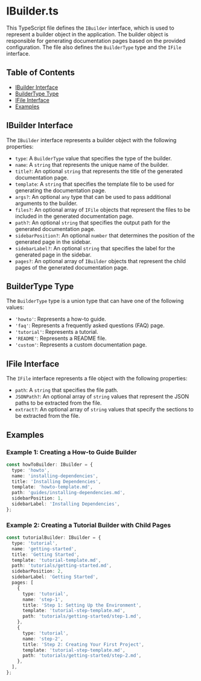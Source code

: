 # IBuilder.ts

This TypeScript file defines the `IBuilder` interface, which is used to represent a builder object in the application. The builder object is responsible for generating documentation pages based on the provided configuration. The file also defines the `BuilderType` type and the `IFile` interface.

## Table of Contents

- [IBuilder Interface](#ibuilder-interface)
- [BuilderType Type](#buildertype-type)
- [IFile Interface](#ifile-interface)
- [Examples](#examples)

## IBuilder Interface

The `IBuilder` interface represents a builder object with the following properties:

- `type`: A `BuilderType` value that specifies the type of the builder.
- `name`: A `string` that represents the unique name of the builder.
- `title?`: An optional `string` that represents the title of the generated documentation page.
- `template`: A `string` that specifies the template file to be used for generating the documentation page.
- `args?`: An optional `any` type that can be used to pass additional arguments to the builder.
- `files?`: An optional array of `IFile` objects that represent the files to be included in the generated documentation page.
- `path?`: An optional `string` that specifies the output path for the generated documentation page.
- `sidebarPosition?`: An optional `number` that determines the position of the generated page in the sidebar.
- `sidebarLabel?`: An optional `string` that specifies the label for the generated page in the sidebar.
- `pages?`: An optional array of `IBuilder` objects that represent the child pages of the generated documentation page.

## BuilderType Type

The `BuilderType` type is a union type that can have one of the following values:

- `'howto'`: Represents a how-to guide.
- `'faq'`: Represents a frequently asked questions (FAQ) page.
- `'tutorial'`: Represents a tutorial.
- `'README'`: Represents a README file.
- `'custom'`: Represents a custom documentation page.

## IFile Interface

The `IFile` interface represents a file object with the following properties:

- `path`: A `string` that specifies the file path.
- `JSONPath?`: An optional array of `string` values that represent the JSON paths to be extracted from the file.
- `extract?`: An optional array of `string` values that specify the sections to be extracted from the file.

## Examples

### Example 1: Creating a How-to Guide Builder

```typescript
const howToBuilder: IBuilder = {
  type: 'howto',
  name: 'installing-dependencies',
  title: 'Installing Dependencies',
  template: 'howto-template.md',
  path: 'guides/installing-dependencies.md',
  sidebarPosition: 1,
  sidebarLabel: 'Installing Dependencies',
};
```

### Example 2: Creating a Tutorial Builder with Child Pages

```typescript
const tutorialBuilder: IBuilder = {
  type: 'tutorial',
  name: 'getting-started',
  title: 'Getting Started',
  template: 'tutorial-template.md',
  path: 'tutorials/getting-started.md',
  sidebarPosition: 2,
  sidebarLabel: 'Getting Started',
  pages: [
    {
      type: 'tutorial',
      name: 'step-1',
      title: 'Step 1: Setting Up the Environment',
      template: 'tutorial-step-template.md',
      path: 'tutorials/getting-started/step-1.md',
    },
    {
      type: 'tutorial',
      name: 'step-2',
      title: 'Step 2: Creating Your First Project',
      template: 'tutorial-step-template.md',
      path: 'tutorials/getting-started/step-2.md',
    },
  ],
};
```